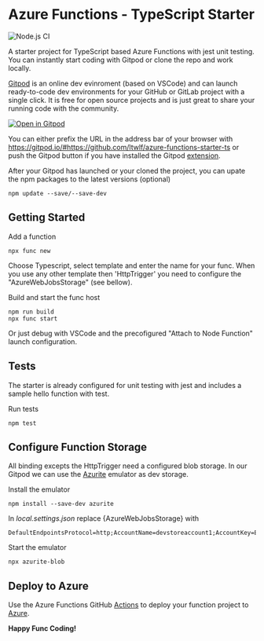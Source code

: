 # Azure Functions - TypeScript Starter

![Node.js CI](https://github.com/ltwlf/azure-functions-starter-ts/workflows/Node.js%20CI/badge.svg)

A starter project for TypeScript based Azure Functions with jest unit testing. 
You can instantly start coding with Gitpod or clone the repo and work locally.

[Gitpod](https://www.gitpod.io/) is an online dev evinroment (based on VSCode) and can launch ready-to-code dev environments for your GitHub or GitLab project with a single click.
It is free for open source projects and is just great to share your running code with the community.

[![Open in Gitpod](https://gitpod.io/button/open-in-gitpod.svg)](https://gitpod.io/#https://github.com/ltwlf/azure-functions-starter-ts)

You can either prefix the URL in the address bar of your browser with https://gitpod.io/#https://github.com/ltwlf/azure-functions-starter-ts or push the Gitpod button if you have installed the Gitpod [extension](https://www.gitpod.io/docs/browser-extension/).

After your Gitpod has launched or your cloned the project, you can upate the npm packages to the latest versions (optional)

```
npm update --save/--save-dev
```

## Getting Started

Add a function
```
npx func new
```
Choose Typescript, select template and enter the name for your func. When you use any other template then 'HttpTrigger' you need to configure the "AzureWebJobsStorage" (see bellow).

Build and start the func host

```
npm run build
npx func start
```

Or just debug with VSCode and the precofigured "Attach to Node Function" launch configuration.

## Tests

The starter is already configured for unit testing with jest and includes a sample hello function with test.

Run tests
```
npm test
```

## Configure Function Storage

All binding excepts the HttpTrigger need a configured blob storage. In our Gitpod we can use the [Azurite](https://www.npmjs.com/package/azurite) emulator as dev storage.

Install the emulator
```
npm install --save-dev azurite
```

In *local.settings.json* replace {AzureWebJobsStorage} with 
```
DefaultEndpointsProtocol=http;AccountName=devstoreaccount1;AccountKey=Eby8vdM02xNOcqFlqUwJPLlmEtlCDXJ1OUzFT50uSRZ6IFsuFq2UVErCz4I6tq/K1SZFPTOtr/KBHBeksoGMGw==;BlobEndpoint=http://127.0.0.1:10000/devstoreaccount1;
```

Start the emulator
```
npx azurite-blob
```

## Deploy to Azure
Use the Azure Functions GitHub [Actions](https://github.com/marketplace/actions/azure-functions-action) to deploy your function project to [Azure](https://portal.azure.com).


**Happy Func Coding!**
